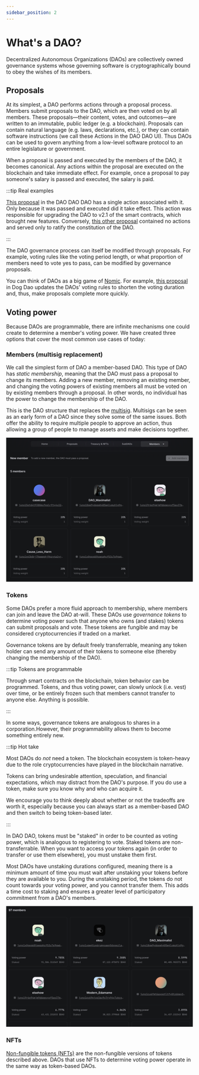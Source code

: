 ```yaml
---
sidebar_position: 2
---
```


# What's a DAO?

Decentralized Autonomous Organizations (DAOs) are collectively owned governance systems whose governing software is cryptographically bound to obey the wishes of its members.

## Proposals

At its simplest, a DAO performs actions through a proposal process. Members submit proposals to the DAO, which are then voted on by all members. These proposals—their content, votes, and outcomes—are written to an immutable, public ledger (e.g. a blockchain). Proposals can contain natural language (e.g. laws, declarations, etc.), or they can contain software instructions (we call these Actions in the DAO DAO UI). Thus DAOs can be used to govern anything from a low-level software protocol to an entire legislature or government.

When a proposal is passed and executed by the members of the DAO, it becomes canonical. Any actions within the proposal are executed on the blockchain and take immediate effect. For example, once a proposal to pay someone's salary is passed and executed, the salary is paid.

:::tip Real examples

[This proposal](https://daodao.zone/dao/juno10h0hc64jv006rr8qy0zhlu4jsxct8qwa0vtaleayh0ujz0zynf2s2r7v8q/proposals/A6) in the DAO DAO DAO has a single action associated with it. Only because it was passed and executed did it take effect. This action was responsible for upgrading the DAO to v2.1 of the smart contracts, which brought new features. Conversely, [this other proposal](https://daodao.zone/dao/juno10h0hc64jv006rr8qy0zhlu4jsxct8qwa0vtaleayh0ujz0zynf2s2r7v8q/proposals/A1) contained no actions and served only to ratify the constitution of the DAO.

:::

The DAO governance process can itself be modified through proposals. For example, voting rules like the voting period length, or what proportion of members need to vote yes to pass, can be modified by governance proposals.

You can think of DAOs as a big game of [Nomic](https://en.wikipedia.org/wiki/Nomic#:~:text=Nomic%20is%20a%20game%20in,done%20afterwards%2C%20and%20doing%20it.). For example, [this proposal](https://daodao.zone/dao/juno1czh5dy2kxwwt5hlw6rr2q25clj96sheftsdccswg9qe34m3wzgdswmw8ju/proposals/A9) in Dog Dao updates the DAOs' voting rules to shorten the voting duration and, thus, make proposals complete more quickly.

## Voting power

Because DAOs are programmable, there are infinite mechanisms one could create to determine a member's voting power. We have created three options that cover the most common use cases of today:

### Members (multisig replacement)

We call the simplest form of DAO a member-based DAO. This type of DAO has _static membership_, meaning that the DAO must pass a proposal to change its members. Adding a new member, removing an existing member, and changing the voting powers of existing members all must be voted on by existing members through a proposal. In other words, no individual has the power to change the membership of the DAO.

This is the DAO structure that replaces the [multisig](https://www.coindesk.com/learn/what-is-a-multisig-wallet/). Multisigs can be seen as an early form of a DAO since they solve some of the same issues. Both offer the ability to require multiple people to approve an action, thus allowing a group of people to manage assets and make decisions together.

![Membership-based DAO members screenshot](/img/introduction/membership.png)

### Tokens

Some DAOs prefer a more fluid approach to membership, where members can join and leave the DAO at-will. These DAOs use _governance tokens_ to determine voting power such that anyone who owns (and stakes) tokens can submit proposals and vote. These tokens are fungible and may be considered cryptocurrencies if traded on a market.

Governance tokens are by default freely transferrable, meaning any token holder can send any amount of their tokens to someone else (thereby changing the membership of the DAO).

:::tip Tokens are programmable

Through smart contracts on the blockchain, token behavior can be programmed. Tokens, and thus voting power, can slowly unlock (i.e. vest) over time, or be entirely frozen such that members cannot transfer to anyone else. Anything is possible.

:::

In some ways, governance tokens are analogous to shares in a corporation.However, their programmability allows them to become something entirely new.

:::tip Hot take

Most DAOs do _not_ need a token. The blockchain ecosystem is token-heavy due to the role cryptocurrencies have played in the blockchain narrative.

Tokens can bring undesirable attention, speculation, and financial expectations, which may distract from the DAO's purpose. If you do use a token, make sure you know why and who can acquire it.

We encourage you to think deeply about whether or not the tradeoffs are worth it, especially because you can always start as a member-based DAO and then switch to being token-based later.

:::

In DAO DAO, tokens must be "staked" in order to be counted as voting power, which is analogous to registering to vote. Staked tokens are non-transferrable. When you want to access your tokens again (in order to transfer or use them elsewhere), you must unstake them first.

Most DAOs have unstaking durations configured, meaning there is a minimum amount of time you must wait after unstaking your tokens before they are available to you. During the unstaking period, the tokens do not count towards your voting power, and you cannot transfer them. This adds a time cost to staking and ensures a greater level of participatory commitment from a DAO's members.

![Token-based DAO members screenshot](/img/introduction/tokens.png)

### NFTs

[Non-fungible tokens (NFTs)](https://en.wikipedia.org/wiki/Non-fungible_token) are the non-fungible versions of tokens described above. DAOs that use NFTs to determine voting power operate in the same way as token-based DAOs.
